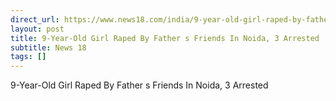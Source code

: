 ```yaml
---
direct_url: https://www.news18.com/india/9-year-old-girl-raped-by-fathers-friends-in-noida-3-arrested-ws-l-9394688.html
layout: post
title: 9-Year-Old Girl Raped By Father s Friends In Noida, 3 Arrested
subtitle: News 18
tags: []
---
```


9-Year-Old Girl Raped By Father s Friends In Noida, 3 Arrested
